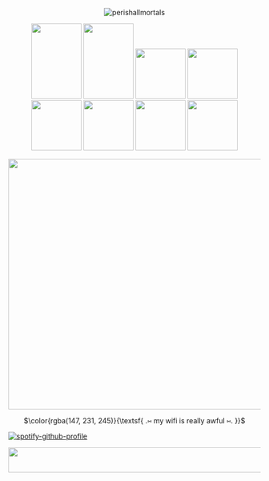 <p align="center"> 
  <img src="https://komarev.com/ghpvc/?username=perishallmortals&label=Profile%20views&color=97ebf6&style=plastic" alt="perishallmortals" /> </p>
</p>

<p align=center> 
  <img width="100" height="150" src="https://64.media.tumblr.com/048d2cb937e595f3bdb72b019f456a87/edd1601488a85f96-7e/s250x400/c1714a1045b2f9635eb7e9140b700a6bbb44c844.gifv"> <img width="100" height="150" src="https://64.media.tumblr.com/9e30b7af533da55246be908bd45b1316/3052e5e9935eef72-4a/s250x400/835f3aa1ee7ad43a72d488ac8f75fe76b2f33fee.gifv"> <img width="100" height"150" src="https://64.media.tumblr.com/e365f2f185d298b3c5b60f29d5d3ec59/8e782af85249706f-a9/s100x200/e8f0186865db46e5a784a23c62ba7e7a493a6f8f.gifv"> <img width="100" height"150" src="https://64.media.tumblr.com/a6f3d953d1339018deb168b8eae8aa26/752eeced39fef378-4c/s250x400/35fd54a3b63a3357aef836afb1c22ace3b27577c.gifv"> <img width="100" height"150" src="https://64.media.tumblr.com/3360bb7b9424e0b3047866acbd9faf59/b7f9d37bc2a06c5e-f2/s100x200/497f39163a15342ef4ca232bb03d0c40f946d4fe.gifv"> <img width="100" height"150" src="https://64.media.tumblr.com/666a5528c9fb5f87bb1cf4e24b0c2f80/10da6cde394aee6e-fb/s100x200/015a095085d0ff7607fc4c497ebca7659a423c4f.gifv"> <img width="100" height"150" src="https://64.media.tumblr.com/d04b87c4352bd84b54f447570666ee19/3c9a476b99d675e6-26/s100x200/c04403a89da1d74829bb025ce133b725e01cbe52.png"> <img width="100" height"150" src="https://64.media.tumblr.com/d47772572ce941132d3772dd242ede63/64104f05e58e5ee5-0a/s100x200/668148107a94a76d2c8b9c588b6d41541aa9fd7e.gif">
</p>


 
<p align=center>
  <img width="1000" height="500" src="https://i.pinimg.com/1200x/a2/a6/0b/a2a60bdbca8312a84d891193fb1190aa.jpg">
</p>


<p align=center>
$\color{rgba(147, 231, 245)}{\textsf{ .⑅ my wifi is really awful ⑅. }}$<br/>

[![spotify-github-profile](https://spotify-github-profile.kittinanx.com/api/view?uid=31dtaavnvf2tnlninmxbzx7qnzzm&cover_image=true&theme=default&show_offline=true&background_color=12192b&interchange=true&bar_color=66b8cc)](https://github.com/kittinan/spotify-github-profile)


<p align=center>
 <img width="1000" height="50" src="https://64.media.tumblr.com/287c71bfbab869e762daa8c8f96bfa99/2bd480caae74b1ef-36/s2048x3072/422e0f4c2cc47174e2a34f7b48d570cbe1618bd1.pnj">
